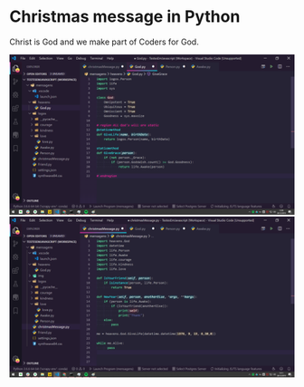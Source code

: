 # Christmas message in Python

Christ is God and we make part of Coders for God.

![](https://github.com/ezequias/christmasmessage/blob/master/img/Screenshot1.png?raw=true)
![](https://github.com/ezequias/christmasmessage/blob/master/img/Screenshot2.png?raw=true)
